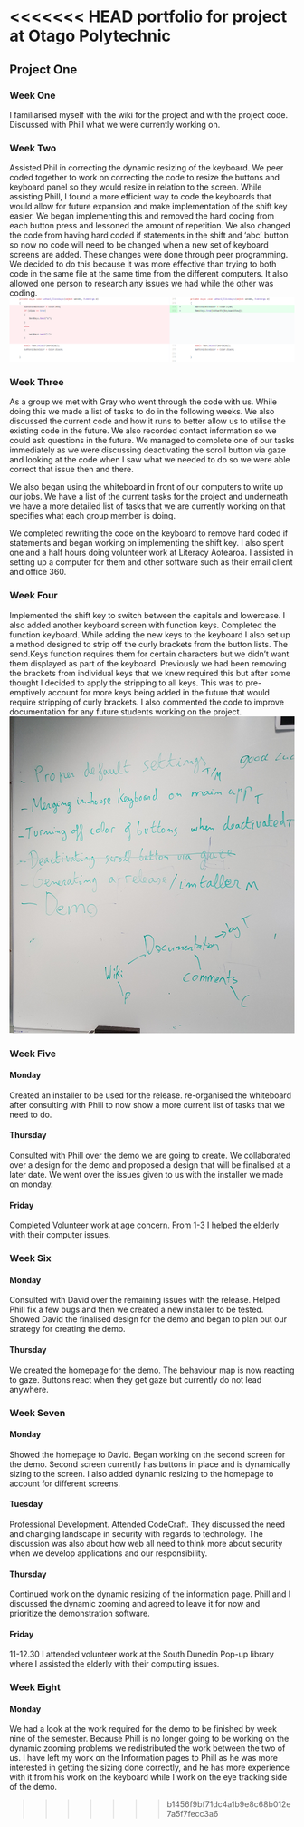 <<<<<<< HEAD
portfolio for project at Otago Polytechnic
=======
## Project One

### Week One
I familiarised myself with the wiki for the project and with the project code. Discussed with Phill what we were currently working on.

### Week Two
Assisted Phil in correcting the dynamic resizing of the keyboard. We peer coded together to work on correcting the code to resize the buttons and keyboard panel so they would resize in relation to the screen.
While assisting Phill, I found a more efficient way to code the keyboards that would allow for future expansion and make implementation of the shift key easier. We began implementing this and removed the hard coding from each button press and lessoned the amount of repetition. We also changed the code from having hard coded if statements in the shift and ‘abc’ button so now no code will need to be changed when a new set of keyboard screens are added. These changes were done through peer programming. We decided to do this because it was more effective than trying to both code in the same file at the same time from the different computers. It also allowed one person to research any issues we had while the other was coding.
![Image](ShorterCode.PNG)

### Week Three
As a group we met with Gray who went through the code with us. While doing this we made a list of tasks to do in the following weeks. We also discussed the current code and how it runs to better allow us to utilise the existing code in the future. We also recorded contact information so we could ask questions in the future. We managed to complete one of our tasks immediately as we were discussing deactivating the scroll button via gaze and looking at the code when I saw what we needed to do so we were able correct that issue then and there.

We also began using the whiteboard in front of our computers to write up our jobs. We have a list of the current tasks for the project and underneath we have a more detailed list of tasks that we are currently working on that specifies what each group member is doing. 

We completed rewriting the code on the keyboard to remove hard coded if statements and began working on implementing the shift key. 
I also spent one and a half hours doing volunteer work at Literacy Aotearoa. I assisted in setting up a computer for them and other software such as their email client and office 360.


### Week Four
Implemented the shift key to switch between the capitals and lowercase. I also added another keyboard screen with function keys.
Completed the function keyboard. While adding the new keys to the keyboard I also set up a method designed to strip off the curly brackets from the button lists. The send.Keys function requires them for certain characters but we didn’t want them displayed as part of the keyboard. Previously we had been removing the brackets from individual keys that we knew required this but after some thought I decided to apply the stripping to all keys. This was to pre-emptively account for more keys being added in the future that would require stripping of curly brackets. I also commented the code to improve documentation for any future students working on the project.
![Image](Whiteboard.jpg)

### Week Five
#### Monday
Created an installer to be used for the release. re-organised the whiteboard after consulting with Phill to now show a more current list of tasks that we need to do.

#### Thursday
Consulted with Phill over the demo we are going to create. We collaborated over a design for the demo and proposed a design that will be finalised at a later date. We went over the issues given to us with the installer we made on monday.

#### Friday
Completed Volunteer work at age concern. From 1-3 I helped the elderly with their computer issues.

### Week Six
#### Monday
Consulted with David over the remaining issues with the release. Helped Phill fix a few bugs and then we created a new installer to be tested.
Showed David the finalised design for the demo and began to plan out our strategy for creating the demo.

#### Thursday
We created the homepage for the demo. The behaviour map is now reacting to gaze. Buttons react when they get gaze but currently do not lead anywhere.

### Week Seven
#### Monday
Showed the homepage to David. Began working on the second screen for the demo. Second screen currently has buttons in place and is dynamically sizing to the screen. I also added dynamic resizing to the homepage to account for different screens.

#### Tuesday
Professional Development. Attended CodeCraft. They discussed the need and changing landscape in security with regards to technology. The discussion was also about how web all need to think more about security when we develop applications and our responsibility.

#### Thursday
Continued work on the dynamic resizing of the information page. Phill and I discussed the dynamic zooming and agreed to leave it for now and prioritize the demonstration software.

#### Friday
11-12.30 I attended volunteer work at the South Dunedin Pop-up library where I assisted the elderly with their computing issues.

### Week Eight
#### Monday
We had a look at the work required for the demo to be finished by week nine of the semester. Because Phill is no longer going to be working on the dynamic zooming problems we redistributed the work between the two of us. I have left my work on the Information pages to Phill as he was more interested in getting the sizing done correctly, and he has more experience with it from his work on the keyboard while I work on the eye tracking side of the demo.
>>>>>>> b1456f9bf71dc4a1b9e8c68b012e7a5f7fecc3a6
